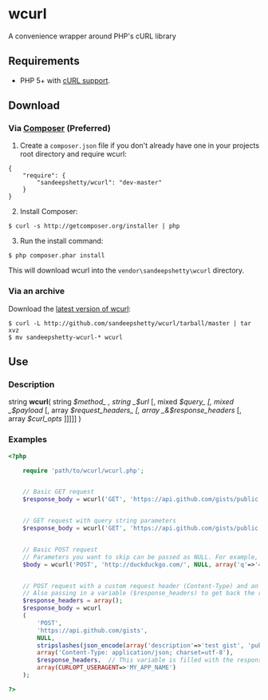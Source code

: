# wcurl

A convenience wrapper around PHP's cURL library


## Requirements

* PHP 5+ with [cURL support](http://php.net/manual/en/book.curl.php).


## Download

### Via [Composer](http://getcomposer.org/) (Preferred)

1. Create a `composer.json` file if you don't already have one in your projects root directory and require wcurl:

```
{
	"require": {
		"sandeepshetty/wcurl": "dev-master"
	}
}

```

2. Install Composer:
```
$ curl -s http://getcomposer.org/installer | php
```

3. Run the install command:
```
$ php composer.phar install
```

This will download wcurl into the `vendor\sandeepshetty\wcurl` directory.


### Via an archive
Download the [latest version of wcurl](https://github.com/sandeepshetty/wcurl/archives/master):

```shell
$ curl -L http://github.com/sandeepshetty/wcurl/tarball/master | tar xvz
$ mv sandeepshetty-wcurl-* wcurl
```

## Use


### Description

string __wcurl__( string _$method_ , string _$url_ [, mixed _$query_ [, mixed _$payload_ [, array _$request_headers_ [, array _&$response_headers_ [, array _$curl_opts_ ]]]]] )


### Examples

```php
<?php

	require 'path/to/wcurl/wcurl.php';


	// Basic GET request
	$response_body = wcurl('GET', 'https://api.github.com/gists/public');


	// GET request with query string parameters
	$response_body = wcurl('GET', 'https://api.github.com/gists/public', array('page'=>1, 'per_page'=>2));


	// Basic POST request
	// Parameters you want to skip can be passed as NULL. For example, here the query parameter is passed as NULL.
	$body = wcurl('POST', 'http://duckduckgo.com/', NULL, array('q'=>'42', 'format'=>'json'));


	// POST request with a custom request header (Content-Type) and an overriden cURL opt (CURLOPT_USERAGENT)
	// Also passing in a variable ($response_headers) to get back the response headers
	$response_headers = array();
	$response_body = wcurl
	(
		'POST',
		'https://api.github.com/gists',
		NULL,
		stripslashes(json_encode(array('description'=>'test gist', 'public'=>true, 'files'=>array('42.txt'=>array('content'=>'The Answer to the Ultimate Question of Life, the Universe, and Everything'))))),
		array('Content-Type: application/json; charset=utf-8'),
		$response_headers,	// This variable is filled with the response headers
		array(CURLOPT_USERAGENT=>'MY_APP_NAME')
	);

?>
```